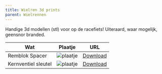 ```yaml
---
title: Wielren 3d prints
parent: Wielrennen
---
```


Handige 3d modellen (stl) voor op de racefiets! Uiteraard, waar mogelijk, geensnor branded.

| Wat                 | Plaatje                                                                                                                                                                                                   | URL                                                  |
| ------------------- | --------------------------------------------------------------------------------------------------------------------------------------------------------------------------------------------------------- | ---------------------------------------------------- |
| Remblok Spacer      | ![plaatje](https://cdn.thingiverse.com/assets/fb/23/c5/30/b4/card_preview_Geensnor_disc_brake.png)                                                                                                        | [Download](../../assets/stl/geensnor-disc-brake.stl) |
| Kernventiel sleutel | ![plaatje](https://img.thingiverse.com/cdn-cgi/image/fit=cover,quality=95,width=156,height=120/https://cdn.thingiverse.com/assets/17/f3/5c/55/20/medium_preview_c448c034-70eb-4651-80d8-d46ca6f77b0d.png) | [Download](../../assets/stl/kernventielsnor.stl)     |
